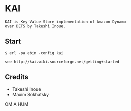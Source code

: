 KAI
===

    KAI is Key-Value Store implementation of Amazon Dynamo
    over DETS by Takeshi Inoue.

Start
-----

    $ erl -pa ebin -config kai

    see http://kai.wiki.sourceforge.net/getting+started

Credits
-------

* Takeshi Inoue
* Maxim Sokhatsky

OM A HUM
